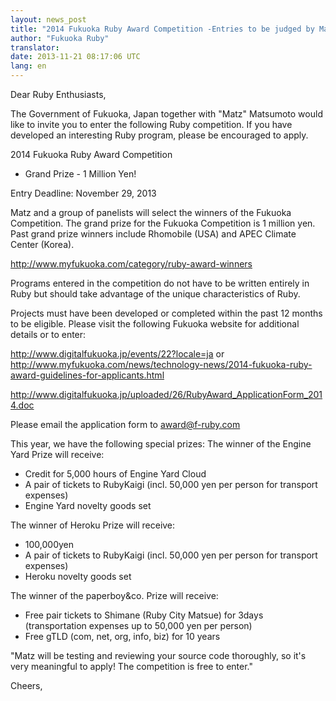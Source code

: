 ```yaml
---
layout: news_post
title: "2014 Fukuoka Ruby Award Competition -Entries to be judged by Matz"
author: "Fukuoka Ruby"
translator:
date: 2013-11-21 08:17:06 UTC
lang: en
---
```


Dear Ruby Enthusiasts,


The Government of Fukuoka, Japan together with "Matz" Matsumoto would
like to invite you to enter the following Ruby competition. If you have developed an interesting Ruby program, please be encouraged to apply.

2014 Fukuoka Ruby Award Competition
 - Grand Prize - 1 Million Yen!

Entry Deadline: November 29, 2013

Matz and a group of panelists will select the winners of the Fukuoka Competition. 
The grand prize for the Fukuoka Competition is 1 million yen. Past grand prize winners include Rhomobile (USA) and APEC Climate Center (Korea).

http://www.myfukuoka.com/category/ruby-award-winners

Programs entered in the competition do not have to be written entirely in Ruby
 but should take advantage of the unique characteristics of Ruby.

Projects must have been developed or completed within the past 12 months to be eligible. Please visit the following Fukuoka website for additional details or to enter:

http://www.digitalfukuoka.jp/events/22?locale=ja
or 
http://www.myfukuoka.com/news/technology-news/2014-fukuoka-ruby-award-guidelines-for-applicants.html

http://www.digitalfukuoka.jp/uploaded/26/RubyAward_ApplicationForm_2014.doc

Please email the application form to award@f-ruby.com

This year, we have the following special prizes:
The winner of the Engine Yard Prize will receive:

- Credit for 5,000 hours of Engine Yard Cloud
- A pair of tickets to RubyKaigi (incl. 50,000 yen per person for transport expenses)
- Engine Yard novelty goods set

The winner of Heroku Prize will receive:
- 100,000yen
-  A pair of tickets to RubyKaigi (incl. 50,000 yen per person for transport expenses)
- Heroku novelty goods set

The winner of the paperboy&co. Prize will receive:
- Free pair tickets to Shimane (Ruby City Matsue) for 3days
  (transportation expenses up to 50,000 yen per person)
- Free gTLD (com, net, org, info, biz) for 10 years

"Matz will be testing and reviewing your source code thoroughly, so it's very meaningful to apply! The competition is free to enter."

Cheers,
